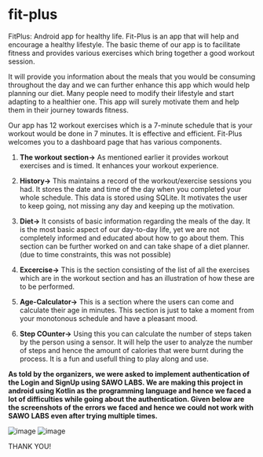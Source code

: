 # fit-plus
FitPlus: Android app for healthy life.
Fit-Plus is an app that will help and encourage a healthy lifestyle. The basic theme of our app is 
to facilitate fitness and provides various exercises which bring together a good workout session. 

It will provide you information about the meals that you would be consuming throughout the day and we can further enhance this app which would help planning our diet. 
Many people need to modify their lifestyle and start adapting to a healthier one. This app will surely motivate them and help them in their journey towards fitness.

Our app has 12 workout exercises which is a 7-minute schedule that is your workout would be done in 7 minutes. It is effective and efficient.
Fit-Plus welcomes you to a dashboard page that has various components.

1) **The workout section->** As mentioned earlier it provides workout exercises and is timed. It enhances your workout experience.

2) **History->** This maintains a record of the workout/exercise sessions you had. It stores the date and time of the day when you completed your whole schedule.
This data is stored using SQLite. It motivates the user to keep going, not missing any day and keeping up the motivation.

3) **Diet->** It consists of basic information regarding the meals of the day. It is the most basic aspect of our day-to-day life, yet we are not completely informed and educated about how to go about them. This section can be further worked on and can take shape of a diet planner. (due to time constraints, this was not possible)

4) **Excercise->** This is the section consisting of the list of all the exercises which are in the workout section and has an illustration of how these are to be performed.

5) **Age-Calculator->** This is a section where the users can come and calculate their age in minutes. This section is just to take a moment from your monotonous schedule and have a pleasant mood.

6) **Step COunter->** Using this you can calculate the number of steps taken by the person using a sensor. It will help the user to analyze the number of steps and hence the amount of calories that were burnt during the process. It is a fun and usefull thing to play along and use.

**As told by the organizers, we were asked to implement authentication of the Login and SignUp using SAWO LABS. We are making this project in android using Kotlin as the programming language and hence we faced a lot of difficulties while going about the authentication. Given below are the screenshots of the errors we faced and hence we could not work with SAWO LABS even after trying multiple times.**

![image](https://user-images.githubusercontent.com/76651032/132107996-1379600c-fa1a-43c7-827b-09336bb575dc.png)
![image](https://user-images.githubusercontent.com/76651032/132108140-02de4951-911d-4613-99d9-88a4bea64abf.png)

THANK YOU!
